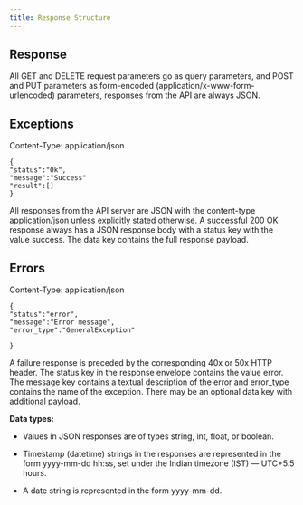 ```yaml
---
title: Response Structure
---
```



<!-- # Login

## For Vendors & FinTech Companies: 


Partner login mechanisms are on-demand APIs provided by Nidhi to build innovative financial products to generate wealth via Investment or Trading  such as Algo Trading, Portfolio Management and Trading Products. When the Nidhi customer logs in to Partner’s portal 

### Registration as Partner: 

## Registration as a Vendor:

To register as a Vendor, Please visit [ https://developers.aliceblueonline.com/](https://ant.aliceblueonline.com/?vendor=%3Capp_code%3E)

 1.    Login using your AliceBlue credentials.
 2.    In the Apps sections, Create a new application.
 3.    Fill out the mandatory details.
 4.    Click "Save" to create a new app.
 5.    An App Code (appCode) and API Secret (apiSecret) will be provided to the Vendor. This code is important and Confidential. DO NOT Share with anyone outside your organization.​
 6.    The App will be activated by AliceBlue Admin team   after reviewing the details given by the Vendor. The Vendor API access will be provided after necessary approval 

## Implementation of SSO:

 1.   During User login, the Vendor should redirect the Aliceblue user to [https://ant.aliceblueonline.com/?appcode]()= along with the App Code as shown here in the url.
 2.   User will be asked to login with their AliceBlue credentials
 3.   After sucessful login, the user will be redirected to the URL provided by the Vendor (Provisions to provide / update the Redirect URL is provided in the Developers Login) along with User Authorization token (authCode) and User ID (userId).
4.    The Vendor will save the user authCode, UserId (userId) along with apiSecret to create a checkSum, which is the SHA-256 hash of userId + authCode + apiSecret
5.    Vendor should send this checkSum to the URL : [https://ant.aliceblueonline.com/rest/AliceBlueAPIService/sso/getUserDetails]() to get the User Session (userSession), which can be used to access all API end points. -->


## Response 

All GET and DELETE request parameters go as query parameters, and POST and PUT parameters as form-encoded (application/x-www-form-urlencoded) parameters, responses from the API are always JSON.

## Exceptions


Content-Type: application/json
``` 
{
"status":"Ok",
"message":"Success"
"result":[]
}

```
All responses from the API server are JSON with the content-type application/json unless explicitly stated otherwise. A successful 200 OK response always has a JSON response body with a status key with the value success. The data key contains the full response payload.

## Errors


Content-Type: application/json
``` 
{
"status":"error",
"message":"Error message",
"error_type":"GeneralException"

}
``` 
A failure response is preceded by the corresponding 40x or 50x HTTP header. The status key in the response envelope contains the value error. The message key contains a textual description of the error and error_type contains the name of the exception. There may be an optional data key with additional payload.

__Data types:__

* Values in JSON responses are of types string, int, float, or boolean.

* Timestamp (datetime) strings in the responses are represented in the form yyyy-mm-dd hh:ss, set under the Indian timezone (IST) — UTC+5.5 hours.

* A date string is represented in the form yyyy-mm-dd.

<!-- ### Exceptions and errors

In addition to the 40x and 50x headers, error responses come with the name of the exception generated internally by the API server. You can define corresponding exceptions in your language or library, and raise them by doing a switch on the returned exception name.

__Example__


HTTP/1.1 500 Server error

Content-Type: application/json

``` yaml
{
   "status":"error",
"message":"Error message",
"error_type":"GeneralException"

}
``` -->

<!-- ## Exceptions & Errors: 

### User Login: 

### For Partners & FinTech Companies: 
 Partner login mechanisms are privileged APIs provided by Nidhi to build innovative financial products to generate wealth via Investment or Trading  such as Algo Trading, Portfolio Management and Trading Products. When the Nidhi customer logs in to Partner’s portal  -->










 


